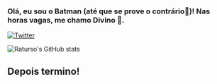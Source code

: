 ### Olá, eu sou o Batman (até que se prove o contrário🦇)! Nas horas vagas, me chamo Divino 🐻. 
[![Twitter](https://img.shields.io/badge/Twitter-1DA1F2?style=for-the-badge&logo=twitter&logoColor=white)](https://twitter.com/divino_morais)

![Raturso's GitHub stats](https://github-readme-stats.vercel.app/api?username=raturso&show_icons=true&theme=dark)

## Depois termino!

  
